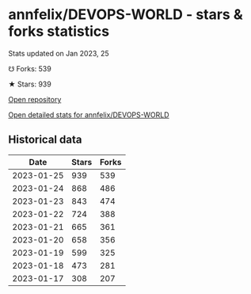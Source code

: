 # annfelix/DEVOPS-WORLD - stars & forks statistics

Stats updated on Jan 2023, 25

☋ Forks: 539

★ Stars: 939

[Open repository](https://github.com/annfelix/DEVOPS-WORLD)

[Open detailed stats for annfelix/DEVOPS-WORLD](https://reviewgithub.com/rep/annfelix/DEVOPS-WORLD)

## Historical data
| Date | Stars | Forks |
|------|-------|-------|
| 2023-01-25 | 939 | 539 | 
| 2023-01-24 | 868 | 486 | 
| 2023-01-23 | 843 | 474 | 
| 2023-01-22 | 724 | 388 | 
| 2023-01-21 | 665 | 361 | 
| 2023-01-20 | 658 | 356 | 
| 2023-01-19 | 599 | 325 | 
| 2023-01-18 | 473 | 281 | 
| 2023-01-17 | 308 | 207 | 

